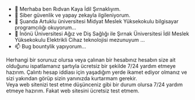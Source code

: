 - 👋 Merhaba ben Rıdvan Kaya İdil Şırnaklıyım.
- 👀 Siber güvenlik ve yapay zekayla ilgileniyorum.
- 🌱 Şuanda Artuklu üniversitesi Midyat Meslek Yüksekokulu bilgisayar programcılığı okuyorum...
- 💞️ İnönü Üniversitesi Ağız ve Diş Sağlığı ile Şırnak Üniversitesi İdil Meslek Yüksekokulu Elektrikli Cihaz teknolojisi mezunuyum ...
- 📫 Bug bountylik yapıyorum...

Herhangi bir sorunuz olursa veya çalınan bir hesabınız hesabın size ait olduğunu ispatlamanız şartıyla ücretsiz bir şekilde 7/24 yardım etmeye hazırım.
Çalıntı hesap iddiası için yaşadığım yerde ikamet ediyor olmanız ve sizi yakından görüp sizin yanınızda kurtarmam gerekir.  
Veya web sitenizi test etme düşünceniz gibi bir durum olursa 7/24 yardım etmeye hazırım. Fakat web sitesini ücretsiz test etmem. 

